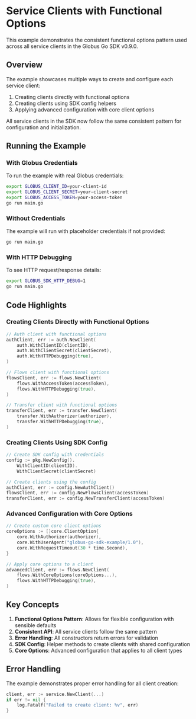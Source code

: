 # Service Clients with Functional Options

<!-- SPDX-License-Identifier: Apache-2.0 -->
<!-- SPDX-FileCopyrightText: 2025 Scott Friedman and Project Contributors -->

This example demonstrates the consistent functional options pattern used across all service clients in the Globus Go SDK v0.9.0.

## Overview

The example showcases multiple ways to create and configure each service client:

1. Creating clients directly with functional options
2. Creating clients using SDK config helpers
3. Applying advanced configuration with core client options

All service clients in the SDK now follow the same consistent pattern for configuration and initialization.

## Running the Example

### With Globus Credentials

To run the example with real Globus credentials:

```bash
export GLOBUS_CLIENT_ID=your-client-id
export GLOBUS_CLIENT_SECRET=your-client-secret
export GLOBUS_ACCESS_TOKEN=your-access-token
go run main.go
```

### Without Credentials

The example will run with placeholder credentials if not provided:

```bash
go run main.go
```

### With HTTP Debugging

To see HTTP request/response details:

```bash
export GLOBUS_SDK_HTTP_DEBUG=1
go run main.go
```

## Code Highlights

### Creating Clients Directly with Functional Options

```go
// Auth client with functional options
authClient, err := auth.NewClient(
    auth.WithClientID(clientID),
    auth.WithClientSecret(clientSecret),
    auth.WithHTTPDebugging(true),
)

// Flows client with functional options
flowsClient, err := flows.NewClient(
    flows.WithAccessToken(accessToken),
    flows.WithHTTPDebugging(true),
)

// Transfer client with functional options
transferClient, err := transfer.NewClient(
    transfer.WithAuthorizer(authorizer),
    transfer.WithHTTPDebugging(true),
)
```

### Creating Clients Using SDK Config

```go
// Create SDK config with credentials
config := pkg.NewConfig().
    WithClientID(clientID).
    WithClientSecret(clientSecret)

// Create clients using the config
authClient, err := config.NewAuthClient()
flowsClient, err := config.NewFlowsClient(accessToken)
transferClient, err := config.NewTransferClient(accessToken)
```

### Advanced Configuration with Core Options

```go
// Create custom core client options
coreOptions := []core.ClientOption{
    core.WithAuthorizer(authorizer),
    core.WithUserAgent("globus-go-sdk-example/1.0"),
    core.WithRequestTimeout(30 * time.Second),
}

// Apply core options to a client
advancedClient, err := flows.NewClient(
    flows.WithCoreOptions(coreOptions...),
    flows.WithHTTPDebugging(true),
)
```

## Key Concepts

1. **Functional Options Pattern**: Allows for flexible configuration with sensible defaults
2. **Consistent API**: All service clients follow the same pattern
3. **Error Handling**: All constructors return errors for validation
4. **SDK Config**: Helper methods to create clients with shared configuration
5. **Core Options**: Advanced configuration that applies to all client types

## Error Handling

The example demonstrates proper error handling for all client creation:

```go
client, err := service.NewClient(...)
if err != nil {
    log.Fatalf("Failed to create client: %v", err)
}
```